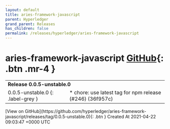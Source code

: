 ```yaml
---
layout: default
title: aries-framework-javascript
parent: Hyperledger
grand_parent: Releases
has_children: false
permalink: /releases/hyperledger/aries-framework-javascript
---
```


# aries-framework-javascript <span class="fs-3 right-align">[GitHub](https://github.com/hyperledger/aries-framework-javascript){: .btn .mr-4 }</span>


<div markdown="1">
    <table>
        <tr>
            <td colspan="2">
                <b>
                    Release 0.0.5-unstable.0
                </b>
            </td>
        </tr>
        <tr>
            <td>
0.0.5-unstable.0
{: .label-grey }
            </td>
            <td>
                * chore: use latest tag for npm release (#246) (36f957c)
            </td>
        </tr>
    </table>
[View on GitHub](https://github.com/hyperledger/aries-framework-javascript/releases/tag/0.0.5-unstable.0){: .btn }
    <span class="right-align">
        Created At 2021-04-22 09:03:47 +0000 UTC
    </span>
</div>

